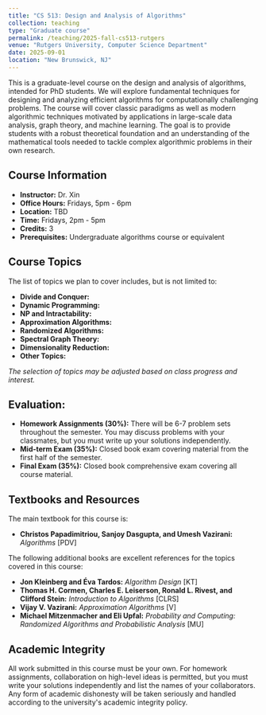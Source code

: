 ```yaml
---
title: "CS 513: Design and Analysis of Algorithms"
collection: teaching
type: "Graduate course"
permalink: /teaching/2025-fall-cs513-rutgers
venue: "Rutgers University, Computer Science Department"
date: 2025-09-01
location: "New Brunswick, NJ"
---
```


This is a graduate-level course on the design and analysis of algorithms, intended for PhD students. We will explore fundamental techniques for designing and analyzing efficient algorithms for computationally challenging problems. The course will cover classic paradigms as well as modern algorithmic techniques motivated by applications in large-scale data analysis, graph theory, and machine learning. The goal is to provide students with a robust theoretical foundation and an understanding of the mathematical tools needed to tackle complex algorithmic problems in their own research.

## Course Information
- **Instructor:** Dr. Xin
- **Office Hours:** Fridays, 5pm - 6pm
- **Location:** TBD
- **Time:** Fridays, 2pm - 5pm
- **Credits:** 3
- **Prerequisites:** Undergraduate algorithms course or equivalent

<!-- ## Course Topics
The list of topics we plan to cover includes, but is not limited to:
- **Divide and Conquer:** (e.g., Strassen's Algorithm, Closest Pair)
- **Dynamic Programming:** (e.g., Knapsack, Sequence Alignment)
- **NP and Intractability:** (e.g., Reductions, Cook-Levin Theorem)
- **Approximation Algorithms:** (e.g., Set Cover, Vertex Cover, Max-Cut)
- **Randomized Algorithms:** (e.g., Hashing, LSH, Bloom Filters, Karger's Min-Cut)
- **Spectral Graph Theory:** (e.g., Graph Laplacian, Spectral Clustering)
- **Dimensionality Reduction:** (e.g., PCA, Johnson-Lindenstrauss Lemma)
- **Other Topics:** (e.g., Gradient Descent, Quantum Algorithms) -->

## Course Topics
The list of topics we plan to cover includes, but is not limited to:
- **Divide and Conquer:** 
- **Dynamic Programming:** 
- **NP and Intractability:** 
- **Approximation Algorithms:**
- **Randomized Algorithms:** 
- **Spectral Graph Theory:** 
- **Dimensionality Reduction:** 
- **Other Topics:** 

*The selection of topics may be adjusted based on class progress and interest.*

## Evaluation:
- **Homework Assignments (30%):** There will be 6-7 problem sets throughout the semester. You may discuss problems with your classmates, but you must write up your solutions independently.
- **Mid-term Exam (35%):** Closed book exam covering material from the first half of the semester.
- **Final Exam (35%):** Closed book comprehensive exam covering all course material.

## Textbooks and Resources
The main textbook for this course is:
- **Christos Papadimitriou, Sanjoy Dasgupta, and Umesh Vazirani:** *Algorithms* [PDV]

The following additional books are excellent references for the topics covered in this course:
- **Jon Kleinberg and Éva Tardos:** *Algorithm Design* [KT]
- **Thomas H. Cormen, Charles E. Leiserson, Ronald L. Rivest, and Clifford Stein:** *Introduction to Algorithms* [CLRS]
- **Vijay V. Vazirani:** *Approximation Algorithms* [V]
- **Michael Mitzenmacher and Eli Upfal:** *Probability and Computing: Randomized Algorithms and Probabilistic Analysis* [MU]

## Academic Integrity
All work submitted in this course must be your own. For homework assignments, collaboration on high-level ideas is permitted, but you must write your solutions independently and list the names of your collaborators. Any form of academic dishonesty will be taken seriously and handled according to the university's academic integrity policy.

<!-- ## Contact Information
For questions about the course, please contact Dr. Xin during office hours or via email. Course announcements and materials will be posted on the course website. -->
